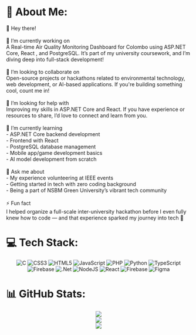 # 💫 About Me:
 👋 Hey there!<br><br> 🔭 I’m currently working on  <br>A Real-time Air Quality Monitoring Dashboard for Colombo using  ASP.NET Core,  React , and  PostgreSQL. It’s part of my university coursework, and I’m diving deep into full-stack development!<br><br> 👯 I’m looking to collaborate on  <br>Open-source projects or hackathons related to  environmental technology,  web development, or  AI-based applications. If you're building something cool, count me in!<br><br> 🤝 I’m looking for help with  <br>Improving my skills in  ASP.NET Core and  React. If you have experience or resources to share, I’d love to connect and learn from you.<br><br>🌱 I’m currently learning  <br>- ASP.NET Core backend development  <br>- Frontend with React  <br>- PostgreSQL database management  <br>- Mobile app/game development basics  <br>- AI model development from scratch  <br><br> 💬 Ask me about  <br>- My experience volunteering at IEEE events<br>- Getting started in tech with zero coding background  <br>- Being a part of NSBM Green University’s vibrant tech community<br><br>⚡ Fun fact  <br>I helped organize a full-scale inter-university hackathon before I even fully knew how to code — and that experience sparked my journey into tech 🚀  <br>



# 💻 Tech Stack:
<div align="center">
 
![C](https://img.shields.io/badge/c-%2300599C.svg?style=for-the-badge&logo=c&logoColor=white) ![CSS3](https://img.shields.io/badge/css3-%231572B6.svg?style=for-the-badge&logo=css3&logoColor=white) ![HTML5](https://img.shields.io/badge/html5-%23E34F26.svg?style=for-the-badge&logo=html5&logoColor=white) ![JavaScript](https://img.shields.io/badge/javascript-%23323330.svg?style=for-the-badge&logo=javascript&logoColor=%23F7DF1E) ![PHP](https://img.shields.io/badge/php-%23777BB4.svg?style=for-the-badge&logo=php&logoColor=white) ![Python](https://img.shields.io/badge/python-3670A0?style=for-the-badge&logo=python&logoColor=ffdd54) ![TypeScript](https://img.shields.io/badge/typescript-%23007ACC.svg?style=for-the-badge&logo=typescript&logoColor=white) ![Firebase](https://img.shields.io/badge/firebase-%23039BE5.svg?style=for-the-badge&logo=firebase) ![.Net](https://img.shields.io/badge/.NET-5C2D91?style=for-the-badge&logo=.net&logoColor=white) ![NodeJS](https://img.shields.io/badge/node.js-6DA55F?style=for-the-badge&logo=node.js&logoColor=white) ![React](https://img.shields.io/badge/react-%2320232a.svg?style=for-the-badge&logo=react&logoColor=%2361DAFB) ![Firebase](https://img.shields.io/badge/firebase-a08021?style=for-the-badge&logo=firebase&logoColor=ffcd34) ![Figma](https://img.shields.io/badge/figma-%23F24E1E.svg?style=for-the-badge&logo=figma&logoColor=white)
</div>

# 📊 GitHub Stats:
<div align="center">
 
![](https://github-readme-stats.vercel.app/api?username=navodyah&theme=dark&hide_border=false&include_all_commits=true&count_private=true)<br/>
![](https://nirzak-streak-stats.vercel.app/?user=navodyah&theme=dark&hide_border=false)<br/>
![](https://github-readme-stats.vercel.app/api/top-langs/?username=navodyah&theme=dark&hide_border=false&include_all_commits=true&count_private=true&layout=compact)
</div>

<!-- Proudly created with GPRM ( https://gprm.itsvg.in ) -->
